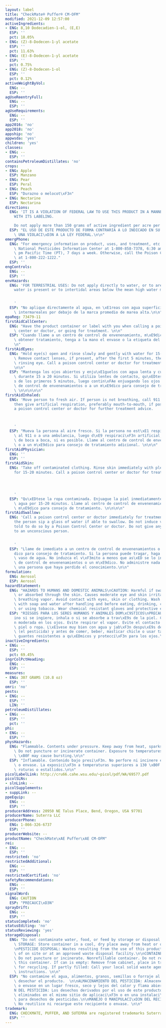 ```yaml
---
layout: label
title: "CheckMate® Puffer® CM-OFM"
modified: 2021-12-09 12:57:00
activeIngredients:
- ENG: 8,10 Dodecadien-1-ol, (E,E)
  ESP: ''
  pct: 18.05%
- ENG: (Z)-8-Dodecen-1-yl acetate
  ESP: ''
  pct: 11.63%
- ENG: (E)-8-Dodecen-1-yl acetate
  ESP: ''
  pct: 0.75%
- ENG: (Z)-8-Dodecen-1-ol
  ESP: ''
  pct: 0.12%
activeWeightByVol:
  ENG: --
  ESP: ''
agUseReentryFull:
  ENG: --
  ESP: ''
agUseRequirements:
  ENG: --
  ESP: ''
app2016: 'no'
app2018: 'no'
appship: 'no'
appwsda: 'yes'
children: 'yes'
classes:
- ENG: --
  ESP: ''
containsPetroleumDistillates: 'no'
crops:
- ENG: Apple
  ESP: Manzano
- ENG: Pear
  ESP: Peral
- ENG: Peach
  ESP: "Durazno o melocot\xF3n"
- ENG: Nectarine
  ESP: Nectarina
directions:
  ENG: 'IT IS A VIOLATION OF FEDERAL LAW TO USE THIS PRODUCT IN A MANNER INCONSISTENT
    WITH ITS LABELING.

    Do not apply more than 150 grams of active ingredient per acre per year.'
  ESP: "EL USO DE ESTE PRODUCTO DE FORMA CONTRARIA A LO INDICADO EN SU ETIQUETA CONSTITUYE\
    \ UNA VIOLACI\xD3N A LA LEY FEDERAL.\n\n"
emergPhone:
  ENG: "For emergency information on product, uses, and treatment, etc., call the\
    \ National Pesticides Information Center at 1-800-858-7378, 6:30 am \u2013 4:30\
    \ pm Pacific Time (PT), 7 days a week. Otherwise, call the Poison Control Center\
    \ at 1-800-222-1222."
  ESP: ''
engControls:
  ENG: --
  ESP: ''
envHazards:
  ENG: 'FOR TERRESTRIAL USES: Do not apply directly to water, or to areas where surface
    water is present or to intertidal areas below the mean high water mark.


    '
  ESP: "No aplique directamente al agua, en \xE1reas con agua superficial o en zonas\
    \ intermareales por debajo de la marca promedio de marea alta.\n\n"
epaReg: 73479-11
firstAidCallCenter:
  ENG: "Have the product container or label with you when calling a poison control\
    \ center or doctor, or going for treatment. \n\n"
  ESP: "Cuando llame a un centro de control de envenenamiento, m\xE9dico o intente\
    \ obtener tratamiento, tenga a la mano el envase o la etiqueta del producto. \n\
    \n"
firstAidEyes:
  ENG: "Hold eye(s) open and rinse slowly and gently with water for 15-20 minutes.\
    \ Remove contact lenses, if present, after the first 5 minutes, then continue\
    \ rinsing eye. Call a poison control center or doctor for treatment advice. \n\
    \n\n"
  ESP: "Mantenga los ojos abiertos y enju\xE1guelos con agua lenta y cuidadosamente\
    \ durante 15 a 20 minutos. Si utiliza lentes de contacto, qu\xEDteselos despu\xE9\
    s de los primeros 5 minutos, luego contin\xFAe enjuagando los ojos. Llame al centro\
    \ de control de envenenamientos o a un m\xE9dico para consejo de tratamiento.\
    \ \n\n\n\n\n"
firstAidInhaled:
  ENG: 'Move person to fresh air. If person is not breathing, call 911 or an ambulance,
    then give artificial respiration, preferably mouth-to-mouth, if possible. Call
    a poison control center or doctor for further treatment advice.



    '
  ESP: "Mueva la persona al aire fresco. Si la persona no est\xE1 respirando llame\
    \ al 911 o a una ambulancia, luego d\xE9 respiraci\xF3n artificial, preferiblemente\
    \ de boca a boca, si es posible. Llame al centro de control de envenenamientos\
    \ o a un m\xE9dico para consejo de tratamiento adicional. \n\n\n"
firstAidPhysician:
  ENG: ''
  ESP: ''
firstAidSkin:
  ENG: 'Take off contaminated clothing. Rinse skin immediately with plenty of water
    for 15-20 minutes. Call a poison control center or doctor for treatment advice.




    '
  ESP: "Qu\xEDtese la ropa contaminada. Enjuague la piel inmediatamente con bastante\
    \ agua por 15-20 minutos. Llame al centro de control de envenenamientos o a un\
    \ m\xE9dico para consejo de tratamiento. \n\n\n\n"
firstAidSwallow:
  ENG: 'Call a poison control center or doctor immediately for treatment advice. Have
    the person sip a glass of water if able to swallow. Do not induce vomiting unless
    told to do so by a Poison Control Center or doctor. Do not give anything by mouth
    to an unconscious person.


    '
  ESP: "Llame de inmediato a un centro de control de envenenamientos o a un m\xE9\
    dico para consejo de tratamiento. Si la persona puede tragar, haga que beba un\
    \ vaso de agua. No induzca el v\xF3mito a menos que as\xED se lo indique un centro\
    \ de control de envenenamientos o un m\xE9dico. No administre nada por boca a\
    \ una persona que haya perdido el conocimiento.\n\n"
formulation:
  ENG: Aerosol
  ESP: Aerosol
hazardStatement:
  ENG: "HAZARDS TO HUMANS AND DOMESTIC ANIMALS\nCAUTION: Harmful if swallowed, inhaled\
    \ or absorbed through the skin. Causes moderate eye and skin irritation. Avoid\
    \ breathing vapor. Avoid contact with eyes, skin or clothing. Wash thoroughly\
    \ with soap and water after handling and before eating, drinking, chewing gum\
    \ or using tobacco. Wear chemical resistant gloves and protective eyewear. \n\n"
  ESP: "RIESGOS PARA LOS SERES HUMANOS Y ANIMALES DOM\xC9STICOS\nPRECAUCI\xD3N: Da\xF1\
    ino si se ingiere, inhala o si se absorbe a trav\xE9s de la piel. Causa irritaci\xF3\
    n moderada en los ojos. Evite respirar el vapor. Evite el contacto con los ojos,\
    \ piel o ropa. L\xE1vese muy bien con agua y jab\xF3n despu\xE9s de manipular\
    \ (el pesticida) y antes de comer, beber, masticar chicle o usar tabaco. Utilice\
    \ guantes resistentes a qu\xEDmicos y protecci\xF3n para los ojos.\n\n"
inactiveIngredients:
- ENG: --
  ESP: ''
  pct: 69.45%
ingrColPctHeading:
  ENG: --
  ESP: ''
measures:
- ENG: 307 GRAMS (10.8 oz)
  ESP: ''
omri: 'no'
pests:
- ENG: --
  ESP: ''
  LIN: ''
petroleumDistillates:
- ENG: --
  ESP: ''
  pct: ''
phi:
- ENG: --
  ESP: ''
physHazards:
  ENG: "Flammable. Contents under pressure. Keep away from heat, sparks and open flame.\
    \ Do not puncture or incinerate container. Exposure to temperatures above 130\
    \ \xB0F may cause bursting.\n\n"
  ESP: "Inflamable. Contenido bajo presi\xF3n. No perfore ni incinere el recipiente\
    \ o envase. La exposici\xF3n a temperaturas superiores a 130 \xB0F puede causar\
    \ roturas o estallidos.\n\n"
picolLabelLink: http://cru66.cahe.wsu.edu/~picol/pdf/WA/69577.pdf
picolSLNs:
- slnLink: --
picolSupplements:
- suppLink: --
ppeEquip:
  ENG: --
  ESP: ''
producerAddress: 20950 NE Talus Place, Bend, Oregon, USA 97701
producerName: Suterra LLC
producerPhone:
  ENG: 1-866-326-6737
  ESP: ''
producerWebsite: --
productName: "CheckMate\xAE Puffer\xAE CM-OFM"
rei:
- ENG: --
  ESP: ''
restricted: 'no'
restrictedAdditional:
  ENG: --
  ESP: ''
restrictedCertified: 'no'
safetyRecommendations:
  ENG: --
  ESP: ''
signalWord:
  ENG: CAUTION
  ESP: "PRECAUCI\xD3N"
sprayDrift:
  ENG: --
  ESP: ''
statusCompleted: 'no'
statusEditing: 'no'
statusReviewing: 'yes'
storageDisposal:
  ENG: "Do not contaminate water, food, or feed by storage or disposal.\n\nPESTICIDE\
    \ STORAGE: Store container in a cool, dry place away from heat or open flame.\n\
    \nPESTICIDE DISPOSAL: Wastes resulting from the use of this product may be disposed\
    \ of on site or at an approved waste disposal facility.\n\nCONTAINER HANDLING:\
    \ Do not puncture or incinerate. Nonrefillable container. Do not reuse or refill\
    \ this container. If can is empty: Remove from cabinet, place in trash or offer\
    \ for recycling. If partly filled: Call your local solid waste agency for disposal\
    \ instructions. \n\n"
  ESP: "No contamine el agua, alimentos, granos, semillas o forraje al almacenar o\
    \ desechar el producto.  \n\nALMACENAMIENTO DEL PESTICIDA: Almacene el recipiente\
    \ o envase en un lugar fresco, seco y lejos del calor y flama abierta.\n\nELIMINACI\xD3\
    N DEL PESTICIDA: Los desechos derivados por el uso de este producto pueden ser\
    \ eliminados en el mismo sitio de aplicaci\xF3n o en una instalaci\xF3n aprobada\
    \ para desechos de pesticidas.\n\nMANEJO O MANIPULACI\xD3N DEL RECIPIENTE O ENVASE:\
    \ No reutilice ni recargue este recipiente o envase. \n\n"
trademark:
  ENG: CHECKMATE, PUFFER, AND SUTERRA are registered trademarks Suterra LLC.
  ESP: ''
---
```

